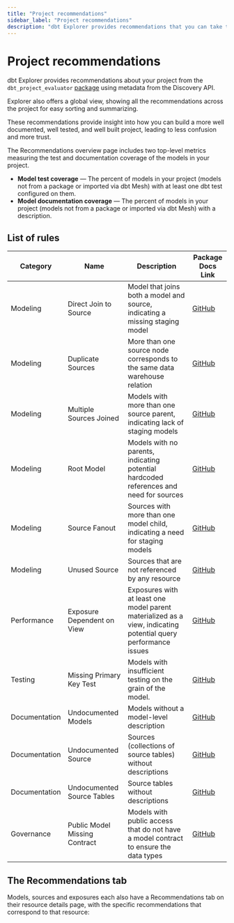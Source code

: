 ```yaml
---
title: "Project recommendations"
sidebar_label: "Project recommendations"
description: "dbt Explorer provides recommendations that you can take to improve the quality of your dbt project."
---
```


# Project recommendations <Lifecycle status='public preview' />
 
dbt Explorer provides recommendations about your project from the `dbt_project_evaluator` [package](https://hub.getdbt.com/dbt-labs/dbt_project_evaluator/latest/) using metadata from the Discovery API.

Explorer also offers a global view, showing all the recommendations across the project for easy sorting and summarizing. 

These recommendations provide insight into how you can build a more well documented, well tested, and well built project, leading to less confusion and more trust.

The Recommendations overview page includes two top-level metrics measuring the test and documentation coverage of the models in your project. 

- **Model test coverage** &mdash; The percent of models in your project (models not from a package or imported via dbt Mesh) with at least one dbt test configured on them.
- **Model documentation coverage** &mdash; The percent of models in your project (models not from a package or imported via dbt Mesh) with a description.

<Lightbox src="/img/docs/collaborate/dbt-explorer/example-recommendations-overview.png" width="80%" title="Example of the Recommendations overview page with project metrics and the recommendations for all resources in the project"/>

## List of rules

| Category | Name | Description | Package Docs Link |
| --- | --- | --- | --- |
| Modeling | Direct Join to Source | Model that joins both a model and source, indicating a missing staging model | [GitHub](https://dbt-labs.github.io/dbt-project-evaluator/0.8/rules/modeling/#direct-join-to-source) |
| Modeling | Duplicate Sources | More than one source node corresponds to the same data warehouse relation | [GitHub](https://dbt-labs.github.io/dbt-project-evaluator/0.8/rules/modeling/#duplicate-sources) |
| Modeling | Multiple Sources Joined  | Models with more than one source parent, indicating lack of staging models | [GitHub](https://dbt-labs.github.io/dbt-project-evaluator/0.8/rules/modeling/#multiple-sources-joined) |
| Modeling | Root Model | Models with no parents, indicating potential hardcoded references and need for sources  | [GitHub](https://dbt-labs.github.io/dbt-project-evaluator/0.8/rules/modeling/#root-models) |
| Modeling | Source Fanout | Sources with more than one model child, indicating a need for staging models | [GitHub](https://dbt-labs.github.io/dbt-project-evaluator/0.8/rules/modeling/#source-fanout) |
| Modeling | Unused Source | Sources that are not referenced by any resource | [GitHub](https://dbt-labs.github.io/dbt-project-evaluator/0.8/rules/modeling/#unused-sources) |
| Performance | Exposure Dependent on View | Exposures with at least one model parent materialized as a view, indicating potential query performance issues | [GitHub](https://dbt-labs.github.io/dbt-project-evaluator/0.8/rules/performance/#exposure-parents-materializations) |
| Testing | Missing Primary Key Test | Models with insufficient testing on the grain of the model.  | [GitHub](https://dbt-labs.github.io/dbt-project-evaluator/0.8/rules/testing/#missing-primary-key-tests) |
| Documentation | Undocumented Models | Models without a model-level description | [GitHub](https://dbt-labs.github.io/dbt-project-evaluator/0.8/rules/documentation/#undocumented-models) |
| Documentation | Undocumented Source | Sources (collections of source tables) without descriptions | [GitHub](https://dbt-labs.github.io/dbt-project-evaluator/0.8/rules/documentation/#undocumented-sources) |
| Documentation | Undocumented Source Tables | Source tables without descriptions | [GitHub](https://dbt-labs.github.io/dbt-project-evaluator/0.8/rules/documentation/#undocumented-source-tables) |
| Governance | Public Model Missing Contract | Models with public access that do not have a model contract to ensure the data types | [GitHub](https://dbt-labs.github.io/dbt-project-evaluator/0.8/rules/governance/#public-models-without-contracts) |


## The Recommendations tab

Models, sources and exposures each also have a Recommendations tab on their resource details page, with the specific recommendations that correspond to that resource:

<Lightbox src="/img/docs/collaborate/dbt-explorer/example-recommendations-tab.png" width="80%" title="Example of the Recommendations tab "/>


